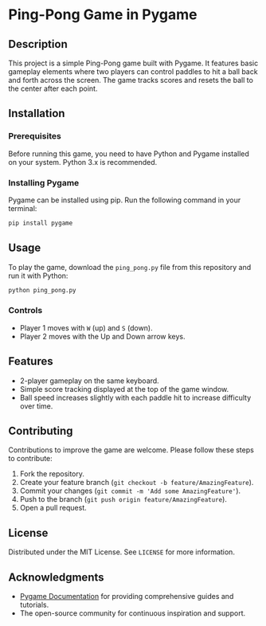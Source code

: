 # Ping-Pong Game in Pygame

## Description
This project is a simple Ping-Pong game built with Pygame. It features basic gameplay elements where two players can control paddles to hit a ball back and forth across the screen. The game tracks scores and resets the ball to the center after each point.

## Installation

### Prerequisites
Before running this game, you need to have Python and Pygame installed on your system. Python 3.x is recommended.

### Installing Pygame
Pygame can be installed using pip. Run the following command in your terminal:

```bash
pip install pygame
```

## Usage
To play the game, download the `ping_pong.py` file from this repository and run it with Python:

```bash
python ping_pong.py
```

### Controls
- Player 1 moves with `W` (up) and `S` (down).
- Player 2 moves with the Up and Down arrow keys.

## Features
- 2-player gameplay on the same keyboard.
- Simple score tracking displayed at the top of the game window.
- Ball speed increases slightly with each paddle hit to increase difficulty over time.

## Contributing
Contributions to improve the game are welcome. Please follow these steps to contribute:
1. Fork the repository.
2. Create your feature branch (`git checkout -b feature/AmazingFeature`).
3. Commit your changes (`git commit -m 'Add some AmazingFeature'`).
4. Push to the branch (`git push origin feature/AmazingFeature`).
5. Open a pull request.

## License
Distributed under the MIT License. See `LICENSE` for more information.

## Acknowledgments
- [Pygame Documentation](https://www.pygame.org/docs/) for providing comprehensive guides and tutorials.
- The open-source community for continuous inspiration and support.
